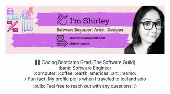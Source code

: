 
![](https://github.com/shirlz201/shirlz201/blob/master/myBanner.png)

<p align="center">
 👩‍💻 Coding Bootcamp Grad (The Software Guild)
 <br>
 :bank: Software Engineer 
 <br>
 :computer: :coffee: :earth_americas: :art: :memo:
 <br>
 ⚡ Fun fact: My profile pic is when I traveled to Iceland solo
 <br>
 :bulb: Feel free to reach out with any questions! :) </p>


<!--
**shirlz201/shirlz201** is a ✨ _special_ ✨ repository because its `README.md` (this file) appears on your GitHub profile.
